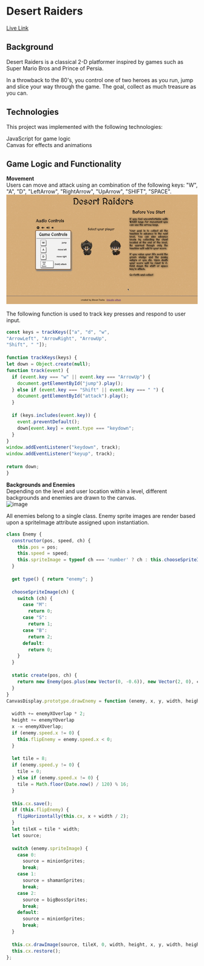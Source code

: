# Desert Raiders

[Live Link](https://steventouba.github.io/desert_raiders/)

## Background
Desert Raiders is a classical 2-D platformer inspired by games such as Super Mario Bros and Prince of Persia. 

In a throwback to the 80's, you control one of two heroes as you run, jump and slice your way through the game. The goal, collect as much treasure as you can. 

## Technologies
This project was implemented with the following technologies:

JavaScript for game logic  
Canvas for effects and animations

## Game Logic and Functionality 

**Movement**  
  Users can move and attack using an combination of the following keys: "W", "A", "D", "LeftArrow", "RightArrow", "UpArrow", "SHIFT", "SPACE".   
  ![image](./images/movement.gif)
  
  The following function is used to track key presses and respond to user input. 
  ```javascript 
  const keys = trackKeys(["a", "d", "w",
  "ArrowLeft", "ArrowRight", "ArrowUp",
  "Shift", " "]);

function trackKeys(keys) {
  let down = Object.create(null);
  function track(event) {
    if (event.key === "w" || event.key === "ArrowUp") { 
      document.getElementById("jump").play(); 
    } else if (event.key === "Shift" || event.key === " ") { 
      document.getElementById("attack").play();
    }
    
    if (keys.includes(event.key)) {
      event.preventDefault();
      down[event.key] = event.type === "keydown";
    }
  }
  window.addEventListener("keydown", track);
  window.addEventListener("keyup", track);

  return down;
}
```

**Backgrounds and Enemies**   
  Depending on the level and user location within a level, different backgrounds
  and enemies are drawn to the canvas.   
  ![image](./images/backgrounds.gif)

All enemies belong to a single class. Enemy sprite images are render based upon a spriteImage attribute assigned upon instantiation.    
```javascript 
class Enemy {
  constructor(pos, speed, ch) {
    this.pos = pos;
    this.speed = speed;
    this.spriteImage = typeof ch === 'number' ? ch : this.chooseSpriteImage(ch);
  }

  get type() { return "enemy"; }

  chooseSpriteImage(ch) {
    switch (ch) {
      case "M":
        return 0;
      case "S":
        return 1;
      case "B":
        return 2;
      default:
        return 0;
    }
  }

  static create(pos, ch) {
    return new Enemy(pos.plus(new Vector(0, -0.6)), new Vector(2, 0), ch)
  }
}
CanvasDisplay.prototype.drawEnemy = function (enemy, x, y, width, height) {

  width += enemyXOverlap * 2;
  height += enemyYOverlap
  x -= enemyXOverlap;
  if (enemy.speed.x != 0) {
    this.flipEnemy = enemy.speed.x < 0;
  }

  let tile = 8;
  if (enemy.speed.y != 0) {
    tile = 0;
  } else if (enemy.speed.x != 0) {
    tile = Math.floor(Date.now() / 120) % 16;
  }

  this.cx.save();
  if (this.flipEnemy) {
    flipHorizontally(this.cx, x + width / 2);
  }
  let tileX = tile * width;
  let source; 

  switch (enemy.spriteImage) {
    case 0:
      source = minionSprites; 
      break;
    case 1: 
      source = shamanSprites; 
      break; 
    case 2: 
      source = bigBossSprites; 
      break; 
    default:
      source = minionSprites; 
      break;
  }
  
  this.cx.drawImage(source, tileX, 0, width, height, x, y, width, height);
  this.cx.restore();
};
```
